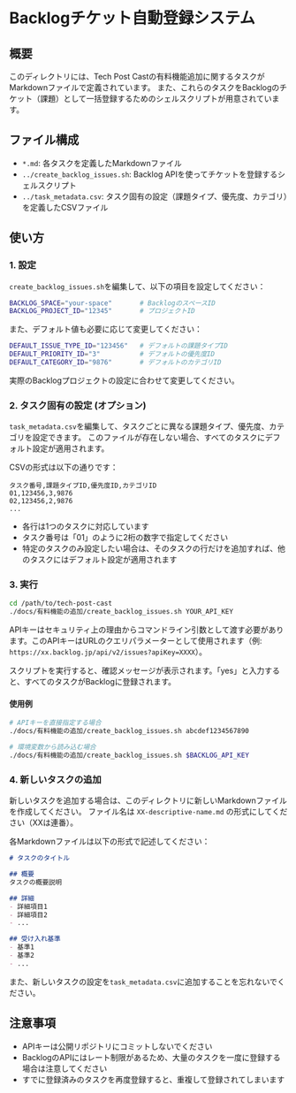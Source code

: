 # Backlogチケット自動登録システム

## 概要

このディレクトリには、Tech Post Castの有料機能追加に関するタスクがMarkdownファイルで定義されています。
また、これらのタスクをBacklogのチケット（課題）として一括登録するためのシェルスクリプトが用意されています。

## ファイル構成

- `*.md`: 各タスクを定義したMarkdownファイル
- `../create_backlog_issues.sh`: Backlog APIを使ってチケットを登録するシェルスクリプト
- `../task_metadata.csv`: タスク固有の設定（課題タイプ、優先度、カテゴリ）を定義したCSVファイル

## 使い方

### 1. 設定

`create_backlog_issues.sh`を編集して、以下の項目を設定してください：

```bash
BACKLOG_SPACE="your-space"       # BacklogのスペースID
BACKLOG_PROJECT_ID="12345"       # プロジェクトID
```

また、デフォルト値も必要に応じて変更してください：

```bash
DEFAULT_ISSUE_TYPE_ID="123456"   # デフォルトの課題タイプID
DEFAULT_PRIORITY_ID="3"          # デフォルトの優先度ID
DEFAULT_CATEGORY_ID="9876"       # デフォルトのカテゴリID
```

実際のBacklogプロジェクトの設定に合わせて変更してください。

### 2. タスク固有の設定 (オプション)

`task_metadata.csv`を編集して、タスクごとに異なる課題タイプ、優先度、カテゴリを設定できます。
このファイルが存在しない場合、すべてのタスクにデフォルト設定が適用されます。

CSVの形式は以下の通りです：

```
タスク番号,課題タイプID,優先度ID,カテゴリID
01,123456,3,9876
02,123456,2,9876
...
```

- 各行は1つのタスクに対応しています
- タスク番号は「01」のように2桁の数字で指定してください
- 特定のタスクのみ設定したい場合は、そのタスクの行だけを追加すれば、他のタスクにはデフォルト設定が適用されます

### 3. 実行

```bash
cd /path/to/tech-post-cast
./docs/有料機能の追加/create_backlog_issues.sh YOUR_API_KEY
```

APIキーはセキュリティ上の理由からコマンドライン引数として渡す必要があります。このAPIキーはURLのクエリパラメーターとして使用されます（例: `https://xx.backlog.jp/api/v2/issues?apiKey=XXXX`）。

スクリプトを実行すると、確認メッセージが表示されます。「yes」と入力すると、すべてのタスクがBacklogに登録されます。

#### 使用例

```bash
# APIキーを直接指定する場合
./docs/有料機能の追加/create_backlog_issues.sh abcdef1234567890

# 環境変数から読み込む場合
./docs/有料機能の追加/create_backlog_issues.sh $BACKLOG_API_KEY
```

### 4. 新しいタスクの追加

新しいタスクを追加する場合は、このディレクトリに新しいMarkdownファイルを作成してください。
ファイル名は `XX-descriptive-name.md` の形式にしてください（XXは連番）。

各Markdownファイルは以下の形式で記述してください：

```markdown
# タスクのタイトル

## 概要
タスクの概要説明

## 詳細
- 詳細項目1
- 詳細項目2
- ...

## 受け入れ基準
- 基準1
- 基準2
- ...
```

また、新しいタスクの設定を`task_metadata.csv`に追加することを忘れないでください。

## 注意事項

- APIキーは公開リポジトリにコミットしないでください
- BacklogのAPIにはレート制限があるため、大量のタスクを一度に登録する場合は注意してください
- すでに登録済みのタスクを再度登録すると、重複して登録されてしまいます
